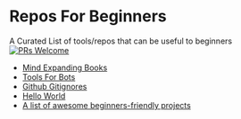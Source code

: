 # Repos For Beginners
A Curated List of tools/repos that can be useful to beginners  
[![PRs Welcome](https://img.shields.io/badge/PRs-welcome-brightgreen.svg?style=flat-square)](http://makeapullrequest.com)


- [Mind Expanding Books](https://github.com/hackerkid/Mind-Expanding-Books/issues)
- [Tools For Bots](https://github.com/hackerkid/bots)
- [Github Gitignores](https://github.com/github/gitignore)
- [Hello World](https://github.com/salman-bhai/hello-world)
- [A list of awesome beginners-friendly projects](https://github.com/MunGell/awesome-for-beginners)

